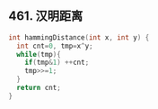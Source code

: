 ## 461. 汉明距离

```cpp
int hammingDistance(int x, int y) {
  int cnt=0, tmp=x^y;
  while(tmp){
    if(tmp&1) ++cnt;
    tmp>>=1;
  }
  return cnt;
}
```
